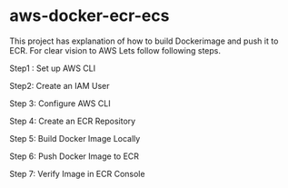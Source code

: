 # aws-docker-ecr-ecs
This project has explanation of how to build Dockerimage and push it to ECR.
For clear vision to AWS 
Lets follow following steps.

Step1 : Set up AWS CLI

Step2: Create an IAM User

Step 3: Configure AWS CLI

Step 4: Create an ECR Repository

Step 5: Build Docker Image Locally

Step 6: Push Docker Image to ECR

Step 7: Verify Image in ECR Console
